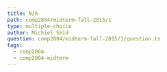 ```yaml
---
title: N/A
path: comp2804/midterm-fall-2015/1
type: multiple-choice
author: Michiel Smid
question: comp2804/midterm-fall-2015/1/question.ts
tags:
  - comp2804
  - comp2804-midterm
---
```

